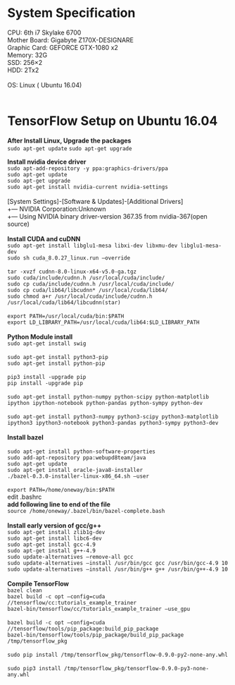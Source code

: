 # System Specification 

CPU: 6th i7 Skylake 6700<br />
Mother Board: Gigabyte Z170X-DESIGNARE<br />
Graphic Card: GEFORCE GTX-1080 x2<br />
Memory: 32G<br />
SSD: 256×2<br />
HDD: 2Tx2<br />
<br />
OS: Linux ( Ubuntu 16.04)<br />
<br />
# TensorFlow Setup on Ubuntu 16.04

**After Install Linux, Upgrade the packages** <br />
`sudo apt-get update`
`sudo apt-get upgrade`

**Install nvidia device driver**<br />
`sudo apt-add-repository -y ppa:graphics-drivers/ppa`<br />
`sudo apt-get update`<br />
`sudo apt-get upgrade`<br />
`sudo apt-get install nvidia-current nvidia-settings`<br />
<br />
[System Settings]-[Software & Updates]-[Additional Drivers]<br />
+— NVIDIA Corporation:Unknown<br />
+— Using NVIDIA binary driver-version 367.35 from nvidia-367(open source)<br />
<br />
**Install CUDA and cuDNN**<br />
`sudo apt-get install libglu1-mesa libxi-dev libxmu-dev libglu1-mesa-dev`<br />
`sudo sh cuda_8.0.27_linux.run –override`<br />
<br />
`tar -xvzf cudnn-8.0-linux-x64-v5.0-ga.tgz`<br />
`sudo cuda/include/cudnn.h /usr/local/cuda/include/`<br />
`sudo cp cuda/include/cudnn.h /usr/local/cuda/include/`<br />
`sudo cp cuda/lib64/libcudnn* /usr/local/cuda/lib64/`<br />
`sudo chmod a+r /usr/local/cuda/include/cudnn.h /usr/local/cuda/lib64/libcudnn(star)`<br />
<br />
`export PATH=/usr/local/cuda/bin:$PATH`<br />
`export LD_LIBRARY_PATH=/usr/local/cuda/lib64:$LD_LIBRARY_PATH`<br />
<br />
**Python Module install**<br />
`sudo apt-get install swig`<br />
<br />
`sudo apt-get install python3-pip`<br />
`sudo apt-get install python-pip`<br />
<br />
`pip3 install -upgrade pip`<br />
`pip install -upgrade pip`<br />
<br />
`sudo apt-get install python-numpy python-scipy python-matplotlib ipython ipython-notebook python-pandas python-sympy python-dev`<br />
<br />
`sudo apt-get install python3-numpy python3-scipy python3-matplotlib ipython3 ipython3-notebook python3-pandas python3-sympy python3-dev`<br />
<br />
**Install bazel**<br />
<br />
`sudo apt-get install python-software-properties`<br />
`sudo add-apt-repository ppa:webupd8team/java`<br />
`sudo apt-get update`<br />
`sudo apt-get install oracle-java8-installer`<br />
`./bazel-0.3.0-installer-linux-x86_64.sh –user`<br />
<br />
`export PATH=/home/oneway/bin:$PATH`<br />
edit .bashrc<br />
__add following line to end of the file__<br />
`source /home/oneway/.bazel/bin/bazel-complete.bash`<br />
<br />
**Install early version of gcc/g++**<br />
`sudo apt-get install zlib1g-dev`<br />
`sudo apt-get install libc6-dev`<br />
`sudo apt-get install gcc-4.9`<br />
`sudo apt-get install g++-4.9`<br />
`sudo update-alternatives –remove-all gcc`<br />
`sudo update-alternatives –install /usr/bin/gcc gcc /usr/bin/gcc-4.9 10`<br />
`sudo update-alternatives –install /usr/bin/g++ g++ /usr/bin/g++-4.9 10`<br />
<br />
**Compile TensorFlow**<br />
`bazel clean`<br />
`bazel build -c opt –config=cuda //tensorflow/cc:tutorials_example_trainer`<br />
`bazel-bin/tensorflow/cc/tutorials_example_trainer –use_gpu`<br />
<br />
`bazel build -c opt –config=cuda //tensorflow/tools/pip_package:build_pip_package`<br />
`bazel-bin/tensorflow/tools/pip_package/build_pip_package /tmp/tensorflow_pkg`<br />
<br />
`sudo pip install /tmp/tensorflow_pkg/tensorflow-0.9.0-py2-none-any.whl`<br />
<br />
`sudo pip3 install /tmp/tensorflow_pkg/tensorflow-0.9.0-py3-none-any.whl`<br />
